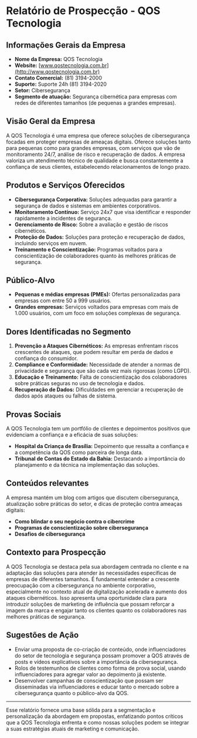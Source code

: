 # Relatório de Prospecção - QOS Tecnologia

## Informações Gerais da Empresa
- **Nome da Empresa:** QOS Tecnologia
- **Website:** [www.qostecnologia.com.br](http://www.qostecnologia.com.br)
- **Contato Comercial:** (81) 3194-2000
- **Suporte:** Suporte 24h (81) 3194-2020
- **Setor:** Cibersegurança
- **Segmento de atuação:** Segurança cibernética para empresas com redes de diferentes tamanhos (de pequenas a grandes empresas).

## Visão Geral da Empresa
A QOS Tecnologia é uma empresa que oferece soluções de cibersegurança focadas em proteger empresas de ameaças digitais. Oferece soluções tanto para pequenas como para grandes empresas, com serviços que vão de monitoramento 24/7, análise de risco e recuperação de dados. A empresa valoriza um atendimento técnico de qualidade e busca constantemente a confiança de seus clientes, estabelecendo relacionamentos de longo prazo.

## Produtos e Serviços Oferecidos
- **Cibersegurança Corporativa:** Soluções adequadas para garantir a segurança de dados e sistemas em ambientes corporativos.
- **Monitoramento Contínuo:** Serviço 24x7 que visa identificar e responder rapidamente a incidentes de segurança.
- **Gerenciamento de Risco:** Sobre a avaliação e gestão de riscos cibernéticos.
- **Proteção de Dados:** Soluções para proteção e recuperação de dados, incluindo serviços em nuvem.
- **Treinamento e Conscientização:** Programas voltados para a conscientização de colaboradores quanto às melhores práticas de segurança.

## Público-Alvo
- **Pequenas e médias empresas (PMEs):** Ofertas personalizadas para empresas com entre 50 a 999 usuários.
- **Grandes empresas:** Serviços voltados para empresas com mais de 1.000 usuários, com um foco em soluções complexas de segurança.

## Dores Identificadas no Segmento
1. **Prevenção a Ataques Cibernéticos:** As empresas enfrentam riscos crescentes de ataques, que podem resultar em perda de dados e confiança do consumidor.
2. **Compliance e Conformidade:** Necessidade de atender a normas de privacidade e segurança que são cada vez mais rigorosas (como LGPD).
3. **Educação e Treinamento:** Falta de conscientização dos colaboradores sobre práticas seguras no uso de tecnologia e dados.
4. **Recuperação de Dados:** Dificuldades em gerenciar a recuperação de dados após ataques ou falhas de sistema.

## Provas Sociais
A QOS Tecnologia tem um portfólio de clientes e depoimentos positivos que evidenciam a confiança e a eficácia de suas soluções:
- **Hospital da Criança de Brasília:** Depoimento que ressalta a confiança e a competência da QOS como parceira de longa data.
- **Tribunal de Contas do Estado da Bahia:** Destacando a importância do planejamento e da técnica na implementação das soluções.

## Conteúdos relevantes
A empresa mantém um blog com artigos que discutem cibersegurança, atualização sobre práticas do setor, e dicas de proteção contra ameaças digitais:
- **Como blindar o seu negócio contra o cibercrime**
- **Programas de conscientização sobre cibersegurança**
- **Desafios de cibersegurança**

## Contexto para Prospecção
A QOS Tecnologia se destaca pela sua abordagem centrada no cliente e na adaptação das soluções para atender às necessidades específicas de empresas de diferentes tamanhos. É fundamental entender a crescente preocupação com a cibersegurança no ambiente corporativo, especialmente no contexto atual de digitalização acelerada e aumento dos ataques cibernéticos. Isso apresenta uma oportunidade clara para introduzir soluções de marketing de influência que possam reforçar a imagem da marca e engajar tanto os clientes quanto os colaboradores nas melhores práticas de segurança.

## Sugestões de Ação
- Enviar uma proposta de co-criação de conteúdo, onde influenciadores do setor de tecnologia e segurança possam promover a QOS através de posts e vídeos explicativos sobre a importância da cibersegurança.
- Rolos de testemunhos de clientes como forma de prova social, usando influenciadores para agregar valor ao depoimento já existente.
- Desenvolver campanhas de conscientização que possam ser disseminadas via influenciadores e educar tanto o mercado sobre a cibersegurança quanto o público-alvo da QOS.

---

Esse relatório fornece uma base sólida para a segmentação e personalização da abordagem em propostas, enfatizando pontos críticos que a QOS Tecnologia enfrenta e como nossas soluções podem se integrar a suas estratégias atuais de marketing e comunicação.